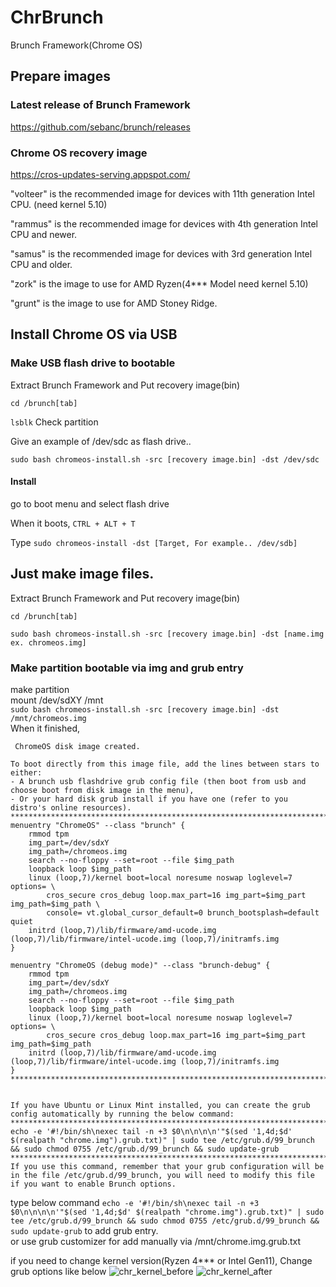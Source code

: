 # ChrBrunch
Brunch Framework(Chrome OS)

## Prepare images
### Latest release of Brunch Framework
https://github.com/sebanc/brunch/releases  

### Chrome OS recovery image
https://cros-updates-serving.appspot.com/

"volteer" is the recommended image for devices with 11th generation Intel CPU. (need kernel 5.10)

"rammus" is the recommended image for devices with 4th generation Intel CPU and newer.

"samus" is the recommended image for devices with 3rd generation Intel CPU and older.

"zork" is the image to use for AMD Ryzen(4*** Model need kernel 5.10)

"grunt" is the image to use for AMD Stoney Ridge.

## Install Chrome OS via USB
### Make USB flash drive to bootable
Extract Brunch Framework and Put recovery image(bin)

`cd /brunch[tab]`   

`lsblk` Check partition

Give an example of /dev/sdc as flash drive..

`sudo bash chromeos-install.sh -src [recovery image.bin] -dst /dev/sdc`   

#### Install
go to boot menu and select flash drive

When it boots, `CTRL + ALT + T`   

Type `sudo chromeos-install -dst [Target, For example.. /dev/sdb]`   

## Just make image files.
Extract Brunch Framework and Put recovery image(bin)

`cd /brunch[tab]`   

`sudo bash chromeos-install.sh -src [recovery image.bin] -dst [name.img ex. chromeos.img]`   

### Make partition bootable via img and grub entry
make partition   
mount /dev/sdXY /mnt    
`sudo bash chromeos-install.sh -src [recovery image.bin] -dst /mnt/chromeos.img`   
When it finished,
```
 ChromeOS disk image created.

To boot directly from this image file, add the lines between stars to either:
- A brunch usb flashdrive grub config file (then boot from usb and choose boot from disk image in the menu),
- Or your hard disk grub install if you have one (refer to you distro's online resources).
********************************************************************************
menuentry "ChromeOS" --class "brunch" {
	rmmod tpm
	img_part=/dev/sdxY
	img_path=/chromeos.img
	search --no-floppy --set=root --file $img_path
	loopback loop $img_path
	linux (loop,7)/kernel boot=local noresume noswap loglevel=7 options= \
		cros_secure cros_debug loop.max_part=16 img_part=$img_part img_path=$img_path \
		console= vt.global_cursor_default=0 brunch_bootsplash=default quiet
	initrd (loop,7)/lib/firmware/amd-ucode.img (loop,7)/lib/firmware/intel-ucode.img (loop,7)/initramfs.img
}

menuentry "ChromeOS (debug mode)" --class "brunch-debug" {
	rmmod tpm
	img_part=/dev/sdxY
	img_path=/chromeos.img
	search --no-floppy --set=root --file $img_path
	loopback loop $img_path
	linux (loop,7)/kernel boot=local noresume noswap loglevel=7 options= \
		cros_secure cros_debug loop.max_part=16 img_part=$img_part img_path=$img_path
	initrd (loop,7)/lib/firmware/amd-ucode.img (loop,7)/lib/firmware/intel-ucode.img (loop,7)/initramfs.img
}
********************************************************************************


If you have Ubuntu or Linux Mint installed, you can create the grub config automatically by running the below command:
********************************************************************************
echo -e '#!/bin/sh\nexec tail -n +3 $0\n\n\n\n'"$(sed '1,4d;$d' $(realpath "chrome.img").grub.txt)" | sudo tee /etc/grub.d/99_brunch && sudo chmod 0755 /etc/grub.d/99_brunch && sudo update-grub
********************************************************************************
If you use this command, remember that your grub configuration will be in the file /etc/grub.d/99_brunch, you will need to modify this file if you want to enable Brunch options.

```

type below command `echo -e '#!/bin/sh\nexec tail -n +3 $0\n\n\n\n'"$(sed '1,4d;$d' $(realpath "chrome.img").grub.txt)" | sudo tee /etc/grub.d/99_brunch && sudo chmod 0755 /etc/grub.d/99_brunch && sudo update-grub` to add grub entry.    
or use grub customizer for add manually via /mnt/chrome.img.grub.txt


if you need to change kernel version(Ryzen 4*** or Intel Gen11), Change grub options like below
![chr_kernel_before](https://user-images.githubusercontent.com/42508318/123405260-9a204d00-d5e4-11eb-9613-f21405fd0bf2.png)
![chr_kernel_after](https://user-images.githubusercontent.com/42508318/123405275-9db3d400-d5e4-11eb-81b2-7be01621360d.png)
